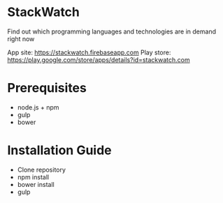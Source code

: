 # StackWatch
Find out which programming languages and technologies are in demand right now

App site: https://stackwatch.firebaseapp.com
Play store: https://play.google.com/store/apps/details?id=stackwatch.com

# Prerequisites
* node.js + npm
* gulp
* bower

# Installation Guide
* Clone repository
* npm install
* bower install
* gulp
